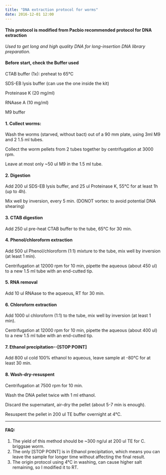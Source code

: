```yaml
---
title: "DNA extraction protocol for worms"
date: 2016-12-01 12:00
---
```


#### This protocol is modified from Pacbio recommended protocol for DNA extraction

*Used to get long and high quality DNA for long-insertion DNA library preparation.*

#### Before start, check the Buffer used

CTAB buffer (1x): preheat to 65°C

SDS-EB lysis buffer (can use the one inside the kit)

Proteinase K (20 mg/ml)

RNAase A (10 mg/ml)

M9 buffer

#### 1. Collect worms:

Wash the worms (starved, without bact) out of a 90 mm plate, using 3ml M9 and 2 1.5 ml tubes.

Collect the worm pellets from 2 tubes together by centrifugation at 3000 rpm.

Leave at most only ~50 ul M9 in the 1.5 ml tube.

#### 2. Digestion

Add 200 ul SDS-EB lysis buffer, and 25 ul Proteinase K, 55°C for at least 1h (up to 4h).

Mix well by inversion, every 5 min. (DONOT vortex: to avoid potential DNA shearing)

#### 3. CTAB digestion
Add 250 ul pre-heat CTAB buffer to the tube,  65°C for 30 min.

#### 4. Phenol/chloroform extraction
Add 500 ul Phenol/chloroform (1:1) mixture to the tube, mix well by inversion (at least 1 min).

Centrifugation at 12000 rpm for 10 min, pipette the aqueous (about 450 ul) to a new 1.5 ml tube with an end-cutted tip.

#### 5. RNA removal
Add 10 ul RNAase to the aqueous, RT for 30 min.

#### 6. Chloroform extraction
Add 1000 ul chloroform (1:1) to the tube, mix well by inversion (at least 1 min).

Centrifugation at 12000 rpm for 10 min, pipette the aqueous (about 400 ul) to a new 1.5 ml tube with an end-cutted tip.

#### 7. Ethanol precipitation--[STOP POINT]
Add 800 ul cold 100% ethanol to aqueous, leave sample at -80°C for at least 30 min.

#### 8. Wash-dry-resuspent
Centrifugation at 7500 rpm for 10 min.

Wash the DNA pellet twice with 1 ml ethanol.

Discard the supernatant, air-dry the pellet (about 5-7 min is enough).

Resuspent the pellet in 200 ul TE buffer overnight at 4°C.

---------
#### FAQ:
1. The yield of this method should be ~300 ng/ul at 200 ul TE for C. briggsae worm.
2. The only [STOP POINT] is in Ethanol precipitation, which means you can leave the sample for longer time without affecting the final result.
3. The origin protocol using 4°C in washing, can cause higher salt remaining, so I modified it to RT.


